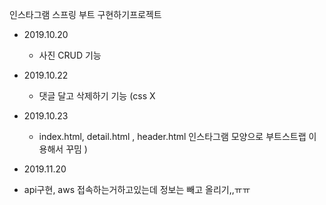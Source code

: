 인스타그램 스프링 부트 구현하기프로젝트
<Jstagram>

 - 2019.10.20
 	- 사진 CRUD 기능
 - 2019.10.22
 	- 댓글 달고 삭제하기 기능 (css X
	
 - 2019.10.23
 	- index.html, detail.html , header.html 인스타그램 모양으로 부트스트랩 이용해서 꾸밈
	)
 - 2019.11.20
  - api구현, aws 접속하는거하고있는데 정보는 빼고 올리기,,ㅠㅠ